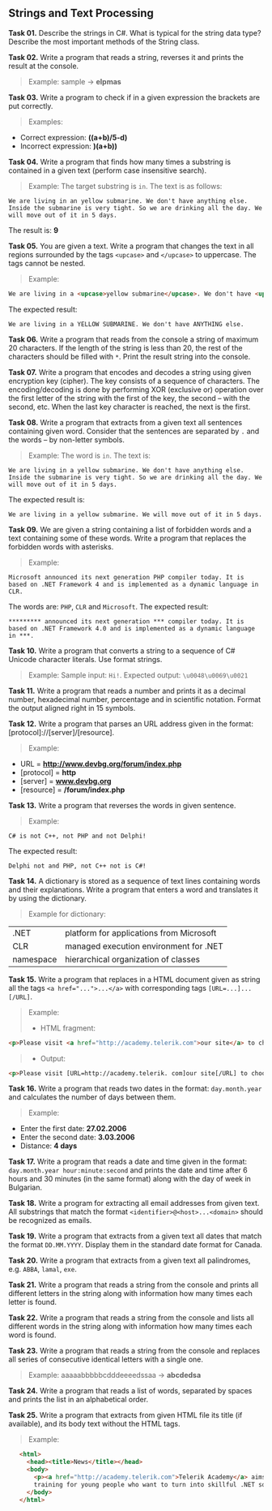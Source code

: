 ## Strings and Text Processing

**Task 01.** Describe the strings in C#. What is typical for the string data type? Describe the most important methods of the String class.

**Task 02.** Write a program that reads a string, reverses it and prints the result at the console.
>Example: sample → **elpmas**

**Task 03.** Write a program to check if in a given expression the brackets are put correctly.
>Examples:
* Correct expression: **((a+b)/5-d)**
* Incorrect expression: **)(a+b))**

**Task 04.** Write a program that finds how many times a substring is contained in a given text (perform case insensitive search).
>Example:
The target substring is `in`. The text is as follows:
```
We are living in an yellow submarine. We don't have anything else. Inside the submarine is very tight. So we are drinking all the day. We will move out of it in 5 days.
```
The result is: **9**

**Task 05.** You are given a text. Write a program that changes the text in all regions surrounded by the tags `<upcase>` and `</upcase>` to uppercase. The tags cannot be nested.
>Example:
```html
We are living in a <upcase>yellow submarine</upcase>. We don't have <upcase>anything</upcase> else.
```
The expected result:
```
We are living in a YELLOW SUBMARINE. We don't have ANYTHING else.
```

**Task 06.** Write a program that reads from the console a string of maximum 20 characters. If the length of the string is less than 20, the rest of the characters should be filled with `*`. Print the result string into the console.

**Task 07.** Write a program that encodes and decodes a string using given encryption key (cipher). The key consists of a sequence of characters. The encoding/decoding is done by performing XOR (exclusive or) operation over the first letter of the string with the first of the key, the second – with the second, etc. When the last key character is reached, the next is the first.

**Task 08.** Write a program that extracts from a given text all sentences containing given word. Consider that the sentences are separated by `.` and the words – by non-letter symbols.
>Example: The word is `in`. The text is:
```
We are living in a yellow submarine. We don't have anything else. Inside the submarine is very tight. So we are drinking all the day. We will move out of it in 5 days.
```
The expected result is:
```
We are living in a yellow submarine. We will move out of it in 5 days.
```

**Task 09.** We are given a string containing a list of forbidden words and a text containing some of these words. Write a program that replaces the forbidden words with asterisks.
>Example:
```
Microsoft announced its next generation PHP compiler today. It is based on .NET Framework 4 and is implemented as a dynamic language in CLR.
```
The words are: `PHP`, `CLR` and `Microsoft`. The expected result:
```
********* announced its next generation *** compiler today. It is based on .NET Framework 4.0 and is implemented as a dynamic language in ***.
```

**Task 10.** Write a program that converts a string to a sequence of C# Unicode character literals. Use format strings.
>Example: Sample input: `Hi!`. Expected output: `\u0048\u0069\u0021`

**Task 11.** Write a program that reads a number and prints it as a decimal number, hexadecimal number, percentage and in scientific notation. Format the output aligned right in 15 symbols.

**Task 12.** Write a program that parses an URL address given in the format: [protocol]://[server]/[resource].
>Example:
* URL = **http://www.devbg.org/forum/index.php**
* [protocol] = **http**
* [server] = **www.devbg.org**
* [resource] = **/forum/index.php**

**Task 13.** Write a program that reverses the words in given sentence.
>Example:
```
C# is not C++, not PHP and not Delphi!
```
The expected result:
```
Delphi not and PHP, not C++ not is C#!
```

**Task 14.** A dictionary is stored as a sequence of text lines containing words and their explanations. Write a program that enters a word and translates it by using the dictionary.
>Example for dictionary:
<table>
    <tr><td>.NET</td><td>platform for applications from Microsoft</td></tr>
    <tr><td>CLR</td><td>managed execution environment for .NET</td></tr>
    <tr><td>namespace</td><td>hierarchical organization of classes</td></tr>
</table>  

**Task 15.** Write a program that replaces in a HTML document given as string all the tags `<a href="...">...</a>` with corresponding tags `[URL=...]...[/URL]`.
>Example:
>* HTML fragment:
>
```html
<p>Please visit <a href="http://academy.telerik.com">our site</a> to choose a training course. Also visit <a href="www.devbg.org">our forum</a> to discuss the courses.</p>
```
>* Output:
>
```html
<p>Please visit [URL=http://academy.telerik. com]our site[/URL] to choose a training course. Also visit [URL=www.devbg.org]our forum[/URL] to discuss the courses.</p>
```

**Task 16.** Write a program that reads two dates in the format: `day.month.year` and calculates the number of days between them.
>Example:
* Enter the first date: **27.02.2006**
* Enter the second date: **3.03.2006**
* Distance: **4 days**

**Task 17.** Write a program that reads a date and time given in the format: `day.month.year hour:minute:second` and prints the date and time after 6 hours and 30 minutes (in the same format) along with the day of week in Bulgarian.

**Task 18.** Write a program for extracting all email addresses from given text. All substrings that match the format `<identifier>@<host>...<domain>` should be recognized as emails.

**Task 19.** Write a program that extracts from a given text all dates that match the format `DD.MM.YYYY`. Display them in the standard date format for Canada.

**Task 20.** Write a program that extracts from a given text all palindromes, e.g. `ABBA`, `lamal`, `exe`.

**Task 21.** Write a program that reads a string from the console and prints all different letters in the string along with information how many times each letter is found.

**Task 22.** Write a program that reads a string from the console and lists all different words in the string along with information how many times each word is found.

**Task 23.** Write a program that reads a string from the console and replaces all series of consecutive identical letters with a single one.
>Example: aaaaabbbbbcdddeeeedssaa → **abcdedsa**

**Task 24.** Write a program that reads a list of words, separated by spaces and prints the list in an alphabetical order.

**Task 25.** Write a program that extracts from given HTML file its title (if available), and its body text without the HTML tags.
>Example:
```html
   <html>
     <head><title>News</title></head>
     <body>
       <p><a href="http://academy.telerik.com">Telerik Academy</a> aims to provide free real-world practical
       training for young people who want to turn into skillful .NET software engineers.</p>
     </body>
   </html>
```
